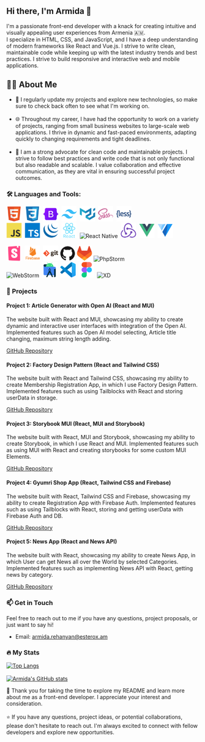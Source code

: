 ## Hi there, I'm Armida 👋

I'm a passionate front-end developer with a knack for creating intuitive and visually appealing user experiences from Armenia 🇦🇲.
<br/>
I specialize in HTML, CSS, and JavaScript, and I have a deep understanding of modern frameworks like React and Vue.js. I strive to write clean, maintainable code while keeping up with the latest industry trends and best practices. I strive to build responsive and interactive web and mobile applications.

## :woman_technologist: About Me

* 🔄 I regularly update my projects and explore new technologies, so make sure to check back often to see what I'm working on.
<br/><br/>
* 🌐 Throughout my career, I have had the opportunity to work on a variety of projects, ranging from small business websites to large-scale web applications. I thrive in dynamic and fast-paced environments, adapting quickly to changing requirements and tight deadlines.
<br/><br/>
* 🌟 I am a strong advocate for clean code and maintainable projects. I strive to follow best practices and write code that is not only functional but also readable and scalable. I value collaboration and effective communication, as they are vital in ensuring successful project outcomes.

### :hammer_and_wrench: Languages and Tools:
<div>
  <img src="https://github.com/devicons/devicon/blob/master/icons/html5/html5-original.svg" title="HTML5" alt="Html5" width="40" height="40"/>&nbsp;
  <img src="https://github.com/devicons/devicon/blob/master/icons/css3/css3-original.svg"  title="CSS3" alt="CSS" width="40" height="40"/>&nbsp;
  <img src="https://github.com/devicons/devicon/blob/master/icons/bootstrap/bootstrap-original.svg"  title="Bootstrap" alt="Bootstrap" width="40" height="40"/>&nbsp;
  <img src="https://github.com/devicons/devicon/blob/master/icons/tailwindcss/tailwindcss-plain.svg"  title="Tailwind CSS" alt="Tailwind CSS" width="40" height="40"/>&nbsp;
  <img src="https://github.com/devicons/devicon/blob/master/icons/materialui/materialui-original.svg" title="Material UI" alt="Material UI" width="40" height="40"/>&nbsp;
  <img src="https://github.com/devicons/devicon/blob/master/icons/sass/sass-original.svg" title="Sass" alt="Sass" width="40" height="40"/>&nbsp;
  <img src="https://github.com/devicons/devicon/blob/master/icons/less/less-plain-wordmark.svg" title="Less" alt="Less" width="40" height="40"/>&nbsp;
  <br/>
  <img src="https://github.com/devicons/devicon/blob/master/icons/javascript/javascript-original.svg" title="JavaScript" alt="JavaScript" width="40" height="40"/>&nbsp;
  <img src="https://github.com/devicons/devicon/blob/master/icons/typescript/typescript-original.svg" title="TypeScript" alt="TypeScript" width="40" height="40"/>&nbsp;
  <img src="https://github.com/devicons/devicon/blob/master/icons/jquery/jquery-original.svg" title="JQuery" alt="JQuery" width="40" height="40"/>&nbsp;
  <img src="https://github.com/devicons/devicon/blob/master/icons/react/react-original-wordmark.svg" title="React" alt="React" width="40" height="40"/>&nbsp;
  <img src="https://upload.wikimedia.org/wikipedia/commons/a/a7/React-icon.svg" title="React Native" alt="React Native" width="40" height="40"/>&nbsp;
  <img src="https://github.com/devicons/devicon/blob/master/icons/redux/redux-original.svg" title="Redux" alt="Redux " width="40" height="40"/>&nbsp;
  <img src="https://github.com/devicons/devicon/blob/master/icons/vuejs/vuejs-original.svg" title="Vue" alt="Vue" width="40" height="40"/>&nbsp;
  <img src="https://github.com/devicons/devicon/blob/master/icons/vuetify/vuetify-original.svg" title="Vuetify" alt="Vuetify" width="40" height="40"/>&nbsp;
  <br/>
  <br/>
  <img src="https://github.com/devicons/devicon/blob/master/icons/storybook/storybook-original.svg" title="Storybook" alt="Storybook" width="40" height="40"/>&nbsp;
  <img src="https://github.com/devicons/devicon/blob/master/icons/firebase/firebase-plain-wordmark.svg" title="Firebase" alt="Firebase" width="40" height="40"/>&nbsp;
  <img src="https://github.com/devicons/devicon/blob/master/icons/git/git-original-wordmark.svg" title="Git" **alt="Git" width="40" height="40"/>
  <img src="https://github.com/devicons/devicon/blob/master/icons/github/github-original.svg" title="GitHub" **alt="GitHub" width="40" height="40"/>
  <img src="https://github.com/devicons/devicon/blob/master/icons/gitlab/gitlab-original.svg" title="GitLab" **alt="GitLab" width="40" height="40"/>
  <img src="https://upload.wikimedia.org/wikipedia/commons/c/c9/PhpStorm_Icon.svg" title="PhpStorm" alt="PhpStorm" width="40" height="40"/>&nbsp;
  <br/>
  <img src="https://upload.wikimedia.org/wikipedia/commons/c/c0/WebStorm_Icon.svg" title="WebStorm" alt="WebStorm" width="40" height="40"/>&nbsp;
  <img src="https://github.com/devicons/devicon/blob/master/icons/androidstudio/androidstudio-original.svg" title="Android Studio" alt="Android Studio" width="40" height="40"/>&nbsp;
  <img src="https://github.com/devicons/devicon/blob/master/icons/vscode/vscode-original.svg" title="VS Code" alt="VS Code" width="40" height="40"/>&nbsp;
  <img src="https://github.com/devicons/devicon/blob/master/icons/figma/figma-original.svg" title="Figma" alt="Figma" width="40" height="40"/>&nbsp;
  <img src="https://upload.wikimedia.org/wikipedia/commons/c/c2/Adobe_XD_CC_icon.svg" title="XD" alt="XD" width="40" height="40"/>&nbsp;
</div>

### 🔭 Projects

#### Project 1: Article Generator with Open AI (React and MUI)

The website built with React and MUI, showcasing my ability to create dynamic and interactive user interfaces with integration of the Open AI. 
Implemented features such as Open AI model selecting, Article title changing, maximum string length adding. 

[GitHub Repository](https://github.com/Armida01/react-mui-openai-article-generator)

#### Project 2: Factory Design Pattern (React and Tailwind CSS)

The website built with React and Tailwind CSS, showcasing my ability to create Membership Registration App, in which I use Factory Design Pattern. 
Implemented features such as using Tailblocks with React and storing userData in storage. 

[GitHub Repository](https://github.com/Armida01/react-factory-pattern)

#### Project 3: Storybook MUI (React, MUI and Storybook)

The website built with React, MUI and Storybook, showcasing my ability to create Storybook, in which I use React and MUI. 
Implemented features such as using MUI with React and creating storybooks for some custom MUI Elements. 

[GitHub Repository](https://github.com/Armida01/storybook-mui)

#### Project 4: Gyumri Shop App (React, Tailwind CSS and Firebase)

The website built with React, Tailwind CSS and Firebase, showcasing my ability to create Registration App with Firebase Auth. 
Implemented features such as using Tailblocks with React, storing and getting userData with Firebase Auth and DB. 

[GitHub Repository](https://github.com/Armida01/code-examples/tree/main/Gyumri%20Brand%20Shop)

#### Project 5: News App (React and News API)

The website built with React, showcasing my ability to create News App, in which User can get News all over the World by selected Categories. 
Implemented features such as implementing News API with React, getting news by category. 

[GitHub Repository](https://github.com/Armida01/code-examples/tree/main/react-news-app)

### 📫 Get in Touch

Feel free to reach out to me if you have any questions, project proposals, or just want to say hi!

- Email: armida.rehanyan@esterox.am

### :fire: My Stats
[![Top Langs](https://github-readme-stats.vercel.app/api/top-langs/?username=Armida01&layout=compact)](https://github.com/anuraghazra/github-readme-stats)
<br/>
<br/>
[![Armida's GitHub stats](https://github-readme-stats.vercel.app/api?username=Armida01)](https://github.com/anuraghazra/github-readme-stats)


🙌 Thank you for taking the time to explore my README and learn more about me as a front-end developer. I appreciate your interest and consideration.
<br/><br/>
⭐ If you have any questions, project ideas, or potential collaborations, please don't hesitate to reach out. I'm always excited to connect with fellow developers and explore new opportunities.
